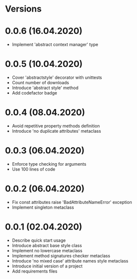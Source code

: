 Versions
========

0.0.6 (16.04.2020)
=======
- Implement 'abstract context manager' type

0.0.5 (10.04.2020)
=======
- Cover 'abstractstyle' decorator with unittests
- Count number of downloads
- Introduce 'abstract style' method
- Add codefactor badge

0.0.4 (08.04.2020)
=======
- Avoid repetitive property methods definition
- Introduce 'no duplicate attributes' metaclass

0.0.3 (06.04.2020)
=======
- Enforce type checking for arguments
- Use 100 lines of code

0.0.2 (06.04.2020)
========
- Fix const attributes raise 'BadAttributeNameError' exception
- Implement singleton metaclass

0.0.1 (02.04.2020)
========
- Describe quick start usage
- Introduce abstract base style class
- Implement no lowercase metaclass
- Implement method signatures checker metaclass
- Introduce 'no mixed case' attribute names style metaclass
- Introduce initial version of a project
- Add requirements files

